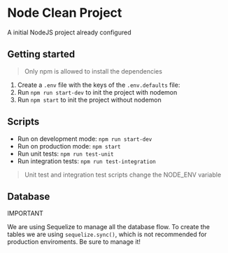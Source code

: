 # Node Clean Project

A initial NodeJS project already configured

## Getting started

> Only npm is allowed to install the dependencies

1. Create a `.env` file with the keys of the `.env.defaults` file:
2. Run `npm run start-dev` to init the project with nodemon
3. Run `npm start` to init the project without nodemon

## Scripts

- Run on development mode: `npm run start-dev`
- Run on production mode: `npm start`
- Run unit tests: `npm run test-unit`
- Run integration tests: `npm run test-integration`

> Unit test and integration test scripts change the NODE_ENV variable

## Database

IMPORTANT

We are using Sequelize to manage all the database flow. To create the tables we are using `sequelize.sync()`, which is not recommended for production enviroments. Be sure to manage it!
